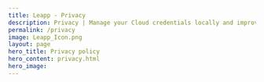 ```yaml
---
title: Leapp - Privacy
description: Privacy | Manage your Cloud credentials locally and improve your workflow with the only open-source desktop app you’ll ever need.
permalink: /privacy
image: Leapp_Icon.png
layout: page
hero_title: Privacy policy
hero_content: privacy.html
hero_image: 
---
```

